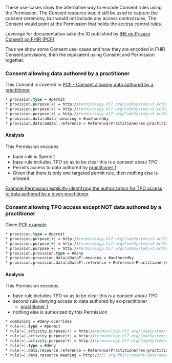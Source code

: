These use-cases show the alternative way to encode Consent rules using the Permission. The Consent resource would still be used to capture the consent ceremony, but would not include any access control rules. The Consent would point at the Permission that holds the access control rules.

Leverage for documentation sake the IG published by [IHE on Privacy Consent on FHIR (PCF)](https://profiles.ihe.net/ITI/PCF/index.html)

Thus we show some Consent use-cases and how they are encoded in FHIR Consent.provisions, then the equivalent using Consent and Permission together.

### Consent allowing data authored by a practitioner

This Consent is covered in [PCF - Consent allowing data authored by a practitioner](https://profiles.ihe.net/ITI/PCF/Consent-ex-consent-intermediate-authoredby.html)

```fs
* provision.type = #permit
* provision.purpose[+] = http://terminology.hl7.org/CodeSystem/v3-ActReason#TREAT
* provision.purpose[+] = http://terminology.hl7.org/CodeSystem/v3-ActReason#HPAYMT
* provision.purpose[+] = http://terminology.hl7.org/CodeSystem/v3-ActReason#HOPERAT
* provision.data[aData].meaning = #authoredby
* provision.data[aData].reference = Reference(Practitioner/ex-practitioner)
```

#### Analysis

This Permission encodes

- base rule is #permit
- base rule includes TPO so as to be clear this is a consent about TPO
- Permits access to data authored by [practitioner 1](Practitioner-ex-practitioner.html)
- Given that there is only one targeted permit rule, then nothing else is allowed.

[Example Permission explicitly identifying the authorization for TPO access to data authored by a given practitioner](Permission-ex-permission-intermediate-authoredby.html)

### Consent allowing TPO access except NOT data authored by a practitioner

Given [PCF example](https://profiles.ihe.net/ITI/PCF/Consent-ex-consent-intermediate-not-authoredby.html)

```fs
* provision.type = #permit
* provision.purpose[+] = http://terminology.hl7.org/CodeSystem/v3-ActReason#TREAT
* provision.purpose[+] = http://terminology.hl7.org/CodeSystem/v3-ActReason#HPAYMT
* provision.purpose[+] = http://terminology.hl7.org/CodeSystem/v3-ActReason#HOPERAT
* provision.provision.type = #deny
* provision.provision.data[aDataP].meaning = #authoredby
* provision.provision.data[aDataP].reference = Reference(Practitioner/ex-practitioner)
```

#### Analysis

This Permission encodes

- base rule includes TPO so as to be clear this is a consent about TPO
- second rule denying access to data authored by ex-practitioner
  - [practitioner 1](Practitioner-ex-practitioner.html)
- nothing else is authorized by this Permission

```fs
* combining = #deny-overrides
* rule[+].type = #permit
* rule[=].activity.purpose[+] = http://terminology.hl7.org/CodeSystem/v3-ActReason#TREAT
* rule[=].activity.purpose[+] = http://terminology.hl7.org/CodeSystem/v3-ActReason#HPAYMT
* rule[=].activity.purpose[+] = http://terminology.hl7.org/CodeSystem/v3-ActReason#HOPERAT
* rule[+].type = #deny
* rule[=].data.resource.reference = Reference(Practitioner/ex-practitioner)
* rule[=].data.resource.meaning = http://hl7.org/fhir/consent-data-meaning#authoredby
```
